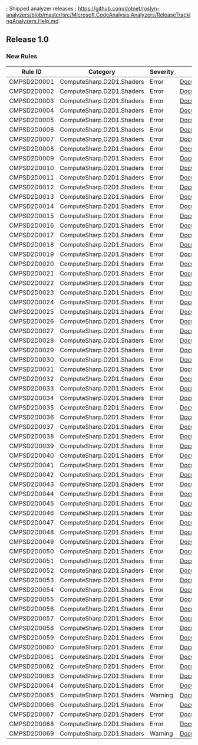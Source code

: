 ; Shipped analyzer releases
; https://github.com/dotnet/roslyn-analyzers/blob/master/src/Microsoft.CodeAnalysis.Analyzers/ReleaseTrackingAnalyzers.Help.md

## Release 1.0

### New Rules

Rule ID | Category | Severity | Notes
--------|----------|----------|-------
CMPSD2D0001 | ComputeSharp.D2D1.Shaders | Error | [Documentation](https://github.com/Sergio0694/ComputeSharp)
CMPSD2D0002 | ComputeSharp.D2D1.Shaders | Error | [Documentation](https://github.com/Sergio0694/ComputeSharp)
CMPSD2D0003 | ComputeSharp.D2D1.Shaders | Error | [Documentation](https://github.com/Sergio0694/ComputeSharp)
CMPSD2D0004 | ComputeSharp.D2D1.Shaders | Error | [Documentation](https://github.com/Sergio0694/ComputeSharp)
CMPSD2D0005 | ComputeSharp.D2D1.Shaders | Error | [Documentation](https://github.com/Sergio0694/ComputeSharp)
CMPSD2D0006 | ComputeSharp.D2D1.Shaders | Error | [Documentation](https://github.com/Sergio0694/ComputeSharp)
CMPSD2D0007 | ComputeSharp.D2D1.Shaders | Error | [Documentation](https://github.com/Sergio0694/ComputeSharp)
CMPSD2D0008 | ComputeSharp.D2D1.Shaders | Error | [Documentation](https://github.com/Sergio0694/ComputeSharp)
CMPSD2D0009 | ComputeSharp.D2D1.Shaders | Error | [Documentation](https://github.com/Sergio0694/ComputeSharp)
CMPSD2D0010 | ComputeSharp.D2D1.Shaders | Error | [Documentation](https://github.com/Sergio0694/ComputeSharp)
CMPSD2D0011 | ComputeSharp.D2D1.Shaders | Error | [Documentation](https://github.com/Sergio0694/ComputeSharp)
CMPSD2D0012 | ComputeSharp.D2D1.Shaders | Error | [Documentation](https://github.com/Sergio0694/ComputeSharp)
CMPSD2D0013 | ComputeSharp.D2D1.Shaders | Error | [Documentation](https://github.com/Sergio0694/ComputeSharp)
CMPSD2D0014 | ComputeSharp.D2D1.Shaders | Error | [Documentation](https://github.com/Sergio0694/ComputeSharp)
CMPSD2D0015 | ComputeSharp.D2D1.Shaders | Error | [Documentation](https://github.com/Sergio0694/ComputeSharp)
CMPSD2D0016 | ComputeSharp.D2D1.Shaders | Error | [Documentation](https://github.com/Sergio0694/ComputeSharp)
CMPSD2D0017 | ComputeSharp.D2D1.Shaders | Error | [Documentation](https://github.com/Sergio0694/ComputeSharp)
CMPSD2D0018 | ComputeSharp.D2D1.Shaders | Error | [Documentation](https://github.com/Sergio0694/ComputeSharp)
CMPSD2D0019 | ComputeSharp.D2D1.Shaders | Error | [Documentation](https://github.com/Sergio0694/ComputeSharp)
CMPSD2D0020 | ComputeSharp.D2D1.Shaders | Error | [Documentation](https://github.com/Sergio0694/ComputeSharp)
CMPSD2D0021 | ComputeSharp.D2D1.Shaders | Error | [Documentation](https://github.com/Sergio0694/ComputeSharp)
CMPSD2D0022 | ComputeSharp.D2D1.Shaders | Error | [Documentation](https://github.com/Sergio0694/ComputeSharp)
CMPSD2D0023 | ComputeSharp.D2D1.Shaders | Error | [Documentation](https://github.com/Sergio0694/ComputeSharp)
CMPSD2D0024 | ComputeSharp.D2D1.Shaders | Error | [Documentation](https://github.com/Sergio0694/ComputeSharp)
CMPSD2D0025 | ComputeSharp.D2D1.Shaders | Error | [Documentation](https://github.com/Sergio0694/ComputeSharp)
CMPSD2D0026 | ComputeSharp.D2D1.Shaders | Error | [Documentation](https://github.com/Sergio0694/ComputeSharp)
CMPSD2D0027 | ComputeSharp.D2D1.Shaders | Error | [Documentation](https://github.com/Sergio0694/ComputeSharp)
CMPSD2D0028 | ComputeSharp.D2D1.Shaders | Error | [Documentation](https://github.com/Sergio0694/ComputeSharp)
CMPSD2D0029 | ComputeSharp.D2D1.Shaders | Error | [Documentation](https://github.com/Sergio0694/ComputeSharp)
CMPSD2D0030 | ComputeSharp.D2D1.Shaders | Error | [Documentation](https://github.com/Sergio0694/ComputeSharp)
CMPSD2D0031 | ComputeSharp.D2D1.Shaders | Error | [Documentation](https://github.com/Sergio0694/ComputeSharp)
CMPSD2D0032 | ComputeSharp.D2D1.Shaders | Error | [Documentation](https://github.com/Sergio0694/ComputeSharp)
CMPSD2D0033 | ComputeSharp.D2D1.Shaders | Error | [Documentation](https://github.com/Sergio0694/ComputeSharp)
CMPSD2D0034 | ComputeSharp.D2D1.Shaders | Error | [Documentation](https://github.com/Sergio0694/ComputeSharp)
CMPSD2D0035 | ComputeSharp.D2D1.Shaders | Error | [Documentation](https://github.com/Sergio0694/ComputeSharp)
CMPSD2D0036 | ComputeSharp.D2D1.Shaders | Error | [Documentation](https://github.com/Sergio0694/ComputeSharp)
CMPSD2D0037 | ComputeSharp.D2D1.Shaders | Error | [Documentation](https://github.com/Sergio0694/ComputeSharp)
CMPSD2D0038 | ComputeSharp.D2D1.Shaders | Error | [Documentation](https://github.com/Sergio0694/ComputeSharp)
CMPSD2D0039 | ComputeSharp.D2D1.Shaders | Error | [Documentation](https://github.com/Sergio0694/ComputeSharp)
CMPSD2D0040 | ComputeSharp.D2D1.Shaders | Error | [Documentation](https://github.com/Sergio0694/ComputeSharp)
CMPSD2D0041 | ComputeSharp.D2D1.Shaders | Error | [Documentation](https://github.com/Sergio0694/ComputeSharp)
CMPSD2D0042 | ComputeSharp.D2D1.Shaders | Error | [Documentation](https://github.com/Sergio0694/ComputeSharp)
CMPSD2D0043 | ComputeSharp.D2D1.Shaders | Error | [Documentation](https://github.com/Sergio0694/ComputeSharp)
CMPSD2D0044 | ComputeSharp.D2D1.Shaders | Error | [Documentation](https://github.com/Sergio0694/ComputeSharp)
CMPSD2D0045 | ComputeSharp.D2D1.Shaders | Error | [Documentation](https://github.com/Sergio0694/ComputeSharp)
CMPSD2D0046 | ComputeSharp.D2D1.Shaders | Error | [Documentation](https://github.com/Sergio0694/ComputeSharp)
CMPSD2D0047 | ComputeSharp.D2D1.Shaders | Error | [Documentation](https://github.com/Sergio0694/ComputeSharp)
CMPSD2D0048 | ComputeSharp.D2D1.Shaders | Error | [Documentation](https://github.com/Sergio0694/ComputeSharp)
CMPSD2D0049 | ComputeSharp.D2D1.Shaders | Error | [Documentation](https://github.com/Sergio0694/ComputeSharp)
CMPSD2D0050 | ComputeSharp.D2D1.Shaders | Error | [Documentation](https://github.com/Sergio0694/ComputeSharp)
CMPSD2D0051 | ComputeSharp.D2D1.Shaders | Error | [Documentation](https://github.com/Sergio0694/ComputeSharp)
CMPSD2D0052 | ComputeSharp.D2D1.Shaders | Error | [Documentation](https://github.com/Sergio0694/ComputeSharp)
CMPSD2D0053 | ComputeSharp.D2D1.Shaders | Error | [Documentation](https://github.com/Sergio0694/ComputeSharp)
CMPSD2D0054 | ComputeSharp.D2D1.Shaders | Error | [Documentation](https://github.com/Sergio0694/ComputeSharp)
CMPSD2D0055 | ComputeSharp.D2D1.Shaders | Error | [Documentation](https://github.com/Sergio0694/ComputeSharp)
CMPSD2D0056 | ComputeSharp.D2D1.Shaders | Error | [Documentation](https://github.com/Sergio0694/ComputeSharp)
CMPSD2D0057 | ComputeSharp.D2D1.Shaders | Error | [Documentation](https://github.com/Sergio0694/ComputeSharp)
CMPSD2D0058 | ComputeSharp.D2D1.Shaders | Error | [Documentation](https://github.com/Sergio0694/ComputeSharp)
CMPSD2D0059 | ComputeSharp.D2D1.Shaders | Error | [Documentation](https://github.com/Sergio0694/ComputeSharp)
CMPSD2D0060 | ComputeSharp.D2D1.Shaders | Error | [Documentation](https://github.com/Sergio0694/ComputeSharp)
CMPSD2D0061 | ComputeSharp.D2D1.Shaders | Error | [Documentation](https://github.com/Sergio0694/ComputeSharp)
CMPSD2D0062 | ComputeSharp.D2D1.Shaders | Error | [Documentation](https://github.com/Sergio0694/ComputeSharp)
CMPSD2D0063 | ComputeSharp.D2D1.Shaders | Error | [Documentation](https://github.com/Sergio0694/ComputeSharp)
CMPSD2D0064 | ComputeSharp.D2D1.Shaders | Error | [Documentation](https://github.com/Sergio0694/ComputeSharp)
CMPSD2D0065 | ComputeSharp.D2D1.Shaders | Warning | [Documentation](https://github.com/Sergio0694/ComputeSharp)
CMPSD2D0066 | ComputeSharp.D2D1.Shaders | Error | [Documentation](https://github.com/Sergio0694/ComputeSharp)
CMPSD2D0067 | ComputeSharp.D2D1.Shaders | Error | [Documentation](https://github.com/Sergio0694/ComputeSharp)
CMPSD2D0068 | ComputeSharp.D2D1.Shaders | Error | [Documentation](https://github.com/Sergio0694/ComputeSharp)
CMPSD2D0069 | ComputeSharp.D2D1.Shaders | Warning | [Documentation](https://github.com/Sergio0694/ComputeSharp)

